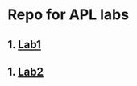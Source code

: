# Repo for APL labs

## 1. [Lab1](https://github.com/Shoray2002/APLlabs/tree/master/Lab1)

## 1. [Lab2](https://github.com/Shoray2002/APLlabs/tree/master/Lab2)

